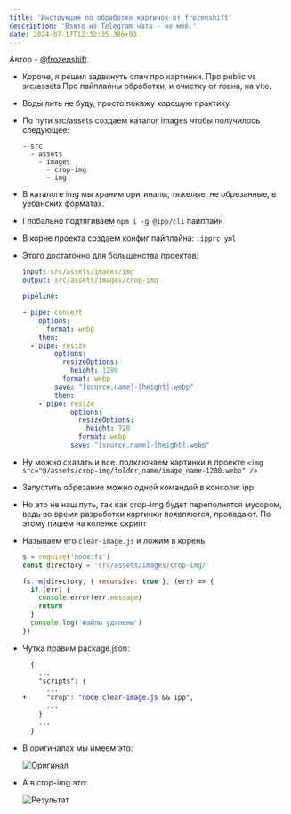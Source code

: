 ```yaml
---
title: 'Инструкция по обработке картинок от frozenshift'
description: 'Взято из Telegram чата - не моё.'
date: 2024-07-17T12:32:35.386+03
---
```


Автор - [@frozenshift](https://t.me/frozenshift).

- Короче, я решил задвинуть спич про картинки. Про public vs src/assets Про пайплайны обработки, и очистку от говна, на vite.

- Воды лить не буду, просто покажу хорошую практику.

- По пути src/assets создаем каталог images чтобы получилось следующее:

  ```
  - src
    - assets
      - images
        - crop-img
        - img
  ```

- В каталоге img мы храним оригиналы, тяжелые, не обрезанные, в уебанских форматах.

- Глобально подтягиваем `npm i -g @ipp/cli` пайплайн

- В корне проекта создаем конфиг пайплайна: `.ipprc.yml`

- Этого достаточно для большенства проектов:

  ```yaml
  input: src/assets/images/img
  output: src/assets/images/crop-img

  pipeline:

  - pipe: convert
      options:
        format: webp
      then:
    - pipe: resize
          options:
            resizeOptions:
              height: 1280
            format: webp
          save: "[source.name]-[height].webp"
          then:
      - pipe: resize
              options:
                resizeOptions:
                  height: 720
                format: webp
              save: "[source.name]-[height].webp"
  ```

- Ну можно сказать и все. подключаем картинки в проекте `<img src="@/assets/crop-img/folder_name/image_name-1280.webp" />`

- Запустить обрезание можно одной командой в консоли: ipp

- Но это не наш путь, так как crop-img будет переполнятся мусором, ведь во время разработки картинки появляются, пропадают. По этому пишем на коленке скрипт

- Называем его `clear-image.js` и ложим в корень:

  ```js
  s = require('node:fs')
  const directory = 'src/assets/images/crop-img/'

  fs.rm(directory, { recursive: true }, (err) => {
    if (err) {
      console.error(err.message)
      return
    }
    console.log('Файлы удалены')
  })
  ```

- Чутка правим package.json:

  ```diff
    {
      ...
      "scripts": {
        ...
  +     "crop": "node clear-image.js && ipp",
        ...
      }
      ...
    }
  ```

- В оригиналах мы имеем это:

  ![Оригинал](/uploads/frozenshift_guide_to_web_images/original.jpg)

- А в crop-img это:

  ![Результат](/uploads/frozenshift_guide_to_web_images/result.jpg)
